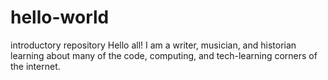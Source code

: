 # hello-world
introductory repository
Hello all!
I am a writer, musician, and historian learning about many of the code, computing, and tech-learning corners of the internet. 
